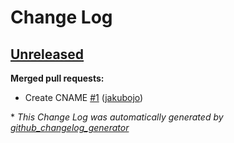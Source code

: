 # Change Log

## [Unreleased](https://github.com/jakubojo/jakubojo.github.io/tree/HEAD)

**Merged pull requests:**

- Create CNAME [\#1](https://github.com/jakubojo/jakubojo.github.io/pull/1) ([jakubojo](https://github.com/jakubojo))



\* *This Change Log was automatically generated by [github_changelog_generator](https://github.com/skywinder/Github-Changelog-Generator)*